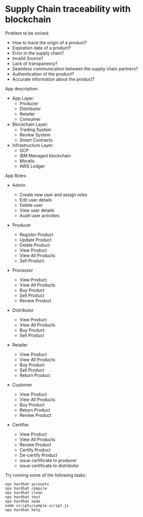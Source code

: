 # Supply Chain traceability with blockchain

Problem to be solved:

- How to trace the origin of a product?
- Expiration date of a product?
- Error in the supply chain?
- Invalid Source?
- Lack of transparency?
- Seamless communication between the supply chain partners?
- Authentication of the product?
- Accurate information about the product?

App description:

- App Layer:
  - Producer
  - Distributor
  - Retailer
  - Consumer
- Blockchain Layer:
  - Trading System
  - Review System
  - Smart Contracts 
- Infrastructure Layer:
  - GCP
  - IBM Managed blockchain
  - Moralis
  - AWS Ledger

App Roles:

- Admin
  - Create new user and assign roles
  - Edit user details
  - Delete user
  - View user details
  - Audit user activities

- Producer
  - Register Product
  - Update Product
  - Delete Product
  - View Product
  - View All Products
  - Sell Product
- Processor
  - View Product
  - View All Products
  - Buy Product
  - Sell Product
  - Review Product
- Distributor
  - View Product
  - View All Products
  - Buy Product
  - Sell Product
- Retailer
  - View Product
  - View All Products
  - Buy Product
  - Sell Product
  - Return Product
- Customer
  - View Product
  - View All Products
  - Buy Product
  - Return Product
  - Review Product
- Certifier
  - View Product
  - View All Products
  - Review Product
  - Certify Product
  - De-certify Product
  - issue certificate to producer
  - issue certificate to distributor

Try running some of the following tasks:

```shell
npx hardhat accounts
npx hardhat compile
npx hardhat clean
npx hardhat test
npx hardhat node
node scripts/sample-script.js
npx hardhat help
```